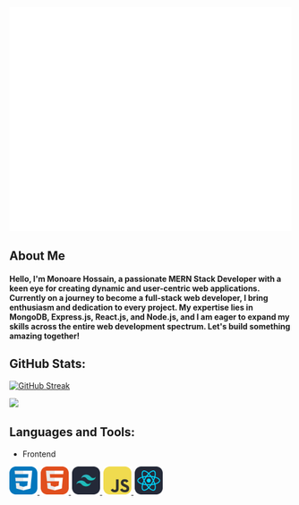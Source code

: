 <div align="center">
	<br>
	<a href="https://raw.githubusercontent.com/sindresorhus/css-in-readme-like-wat/main/readme.md">
	<a href="https://github.com/sindresorhus/css-in-readme-like-wat/blame/main/header.svg">
		<img src="header.svg" width="1200" height="400" alt="Click to see the source">
	</a>
	<br>
</div>


## About Me
#### Hello, I'm Monoare Hossain, a passionate MERN Stack Developer with a keen eye for creating dynamic and user-centric web applications. Currently on a journey to become a full-stack web developer, I bring enthusiasm and dedication to every project. My expertise lies in MongoDB, Express.js, React.js, and Node.js, and I am eager to expand my skills across the entire web development spectrum. Let's build something amazing together!


## GitHub Stats:

[![GitHub Streak](https://github-readme-streak-stats.herokuapp.com?user=monoare&theme=monokai)](https://git.io/streak-stats)

![](http://github-profile-summary-cards.vercel.app/api/cards/repos-per-language?username=monoare&theme=default)

## Languages and Tools:
- Frontend
<p>
<a  style="margin-right: 2px" href="https://skillicons.dev">
    <img width="50" height="50" src="https://raw.githubusercontent.com/tandpfun/skill-icons/main/icons/CSS.svg" alt="html" />  
</a>
	
<a  style="margin-right: 2px" href="https://skillicons.dev">	
    <img width="50" height="50" src="https://raw.githubusercontent.com/tandpfun/skill-icons/main/icons/HTML.svg" alt="css" />  
</a> 

<a  style="margin-right: 2px" href="https://skillicons.dev">	
    <img width="50" height="50" src="https://raw.githubusercontent.com/tandpfun/skill-icons/main/icons/TailwindCSS-Dark.svg" alt="tailwind" />  
</a> 

<a  style="margin-right: 2px" href="https://skillicons.dev">
    <img width="50" height="50" src="https://raw.githubusercontent.com/tandpfun/skill-icons/main/icons/JavaScript.svg" alt="js" />  
 </a>
 
<a  style="margin-right: 2px" href="https://skillicons.dev">
    <img width="50" height="50" src="https://raw.githubusercontent.com/tandpfun/skill-icons/main/icons/React-Dark.svg" alt="react" />  
 </a>
 

</p>
